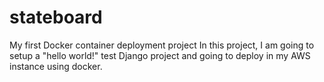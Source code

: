 # stateboard
My first Docker container deployment project
In this project, I am going to setup a "hello world!" test Django project and going to deploy in my AWS instance using docker. 
